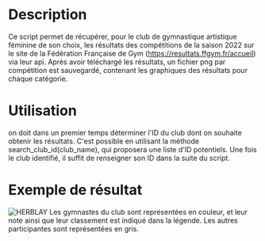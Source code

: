 # Description
Ce script permet de récupérer, pour le club de gymnastique artistique féminine de son choix, les résultats des compétitions de la saison 2022 sur le site de la Fédération Française de Gym (https://resultats.ffgym.fr/accueil) via leur api.
Après avoir téléchargé les résultats, un fichier png par compétition est sauvegardé, contenant les graphiques des résultats pour chaque catégorie.

# Utilisation
on doit dans un premier temps déterminer l'ID du club dont on souhaite obtenir les résultats. C'est possible en utilisant la méthode search_club_id(club_name), qui proposera une liste d'ID potentiels. Une fois le club identifié, il suffit de renseigner son ID dans la suite du script.


# Exemple de résultat
![HERBLAY](https://user-images.githubusercontent.com/46487340/159429159-57b1a003-2f1c-4ae0-b5d6-8a21565f4243.png)
Les gymnastes du club sont représentées en couleur, et leur note ainsi que leur classement est indiqué dans la légende. Les autres participantes sont représentées en gris.
